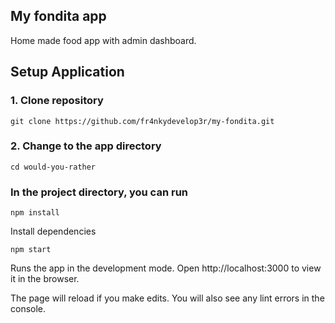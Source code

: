 ## My fondita app

Home made food app with admin dashboard.

## Setup Application


### 1. Clone repository 

`git clone https://github.com/fr4nkydevelop3r/my-fondita.git`   


### 2. Change to the app directory

`cd would-you-rather`

### In the project directory, you can run

`npm install`

Install dependencies

`npm start`

Runs the app in the development mode.
Open http://localhost:3000 to view it in the browser.

The page will reload if you make edits.
You will also see any lint errors in the console.

